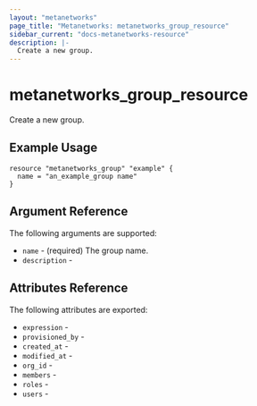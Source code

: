 ```yaml
---
layout: "metanetworks"
page_title: "Metanetworks: metanetworks_group_resource"
sidebar_current: "docs-metanetworks-resource"
description: |-
  Create a new group.
---
```


# metanetworks_group_resource

Create a new group.

## Example Usage

```hcl
resource "metanetworks_group" "example" {
  name = "an_example_group name"
}
```

## Argument Reference

The following arguments are supported:

* `name` - (required) The group name.
* `description` - 

## Attributes Reference

The following attributes are exported:

* `expression` - 
* `provisioned_by` - 
* `created_at` - 
* `modified_at` - 
* `org_id` - 
* `members` - 
* `roles` - 
* `users` - 